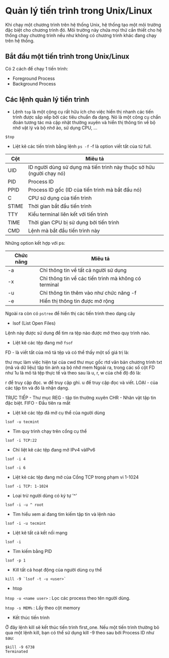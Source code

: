 # Quản lý tiến trình trong Unix/Linux
Khi chạy một chương trình trên hệ thống Unix, hệ thống tạo một môi trường đặc biệt cho chương trình đó. Môi trường này chứa mọi thứ cần thiết cho hệ thống chạy chương trình nếu như không có chương trình khác đang chạy trên hệ thống.
## Bắt đầu một tiến trình trong Unix/Linux
Có 2 cách để chạy 1 tiến trình:
* Foreground Process
* Background Process
## Các lệnh quản lý tiền trình 

* Lệnh `top` là một cộng cụ rất hữu ích cho việc hiển thị nhanh các tiến trình được sắp xếp bởi các tiêu chuẩn đa dạng.
Nó là một công cụ chẩn đoán tương tác mà cập nhật thường xuyên và hiển thị thông tin về bộ nhớ vật lý và bộ nhớ ảo, sử dụng CPU, ...
```
$top
```
* Liệt kê các tiến trình bằng lệnh `ps -f` -f là option viết tắt của từ full.

| Cột | Miêu tả |
|-----|---------|
|UID| ID người dùng sử dụng mà tiến trình này thuộc sở hữu (người chạy nó)|
|PID|Process ID|
|PPID|Process ID gốc (ID của tiến trình mà bắt đầu nó)|
|C|CPU sử dụng của tiến trình|
|STIME|Thời gian bắt đầu tiến trình|
|TTY|Kiểu terminal liên kết với tiến trình|
|TIME|Thời gian CPU bị sử dụng bởi tiến trình|
|CMD|Lệnh mà bắt đầu tiến trình này|

Những option kết hợp với ps:

|Chức năng|Miêu tả|
|---------|-------|
|-a | Chỉ thông tin về tất cả người sử dụng|
|-x | Chỉ thông tin về các tiến trình mà không có terminal|
|-u | Chỉ thông tin thêm vào như chức năng -f|
|-e | Hiển thị thông tin được mở rộng|

Ngoài ra còn có `pstree` để hiển thị các tiến trình theo dạng cây

* lsof (List Open Files)

Lệnh này được sử dung để tìm ra tệp nào được mở theo quy trình nào.

- Liệt kê các tệp đang mở `fsof`

FD - là viết tắt của mô tả tệp và có thể thấy một số giá trị là:

thư mục làm việc hiện tại của cwd
thư mục gốc rtd
văn bản chương trình txt (mã và dữ liệu)
tập tin ánh xạ bộ nhớ mem
Ngoài ra, trong các số cột FD như 1u là mô tả tệp thực tế và theo sau là u, r, w của chế độ đó là:

r để truy cập đọc.
w để truy cập ghi.
u để truy cập đọc và viết.
LOẠI - của các tập tin và đó là nhận dạng.

TRỰC TIẾP - Thư mục
REG - tập tin thường xuyên
CHR - Nhân vật tập tin đặc biệt.
FIFO - Đầu tiên ra mắt

- Liệt kê các tệp đã mở cụ thể của người dùng

`lsof -u tecmint`

- Tìm quy trình chạy trên cổng cụ thể

`lsof -i TCP:22`

- Chỉ liệt kê các tệp đang mở IPv4 vàIPv6

`lsof -i 4`

`lsof -i 6`

- Liệt kê các tệp đang mở của Cổng TCP trong phạm vi 1-1024

`lsof -i TCP: 1-1024`

- Loại trừ người dùng có ký tự '^'

`lsof -i -u ^ root`

- Tìm hiểu xem ai đang tìm kiếm tập tin và lệnh nào

`lsof -i -u tecmint`

- Liệt kê tất cả kết nối mạng

`lsof -i`

- Tìm kiếm bằng PID

`lsof -p 1`

- Kill tất cả hoạt động của người dùng cụ thể

```
kill -9 `lsof -t -u <user>`
```

* htop

`htop -u <name user>` : Lọc các process theo tên người dùng.

`htop -s MEM%` : Lấy theo cột memory

* Kết thúc tiến trình

Ở đây lệnh kill sẽ kết thúc tiến trình first_one. Nếu một tiến trình thường bỏ qua một lệnh kill, bạn có thể sử dụng kill -9 theo sau bởi Process ID như sau:
```
$kill -9 6738
Terminated
```